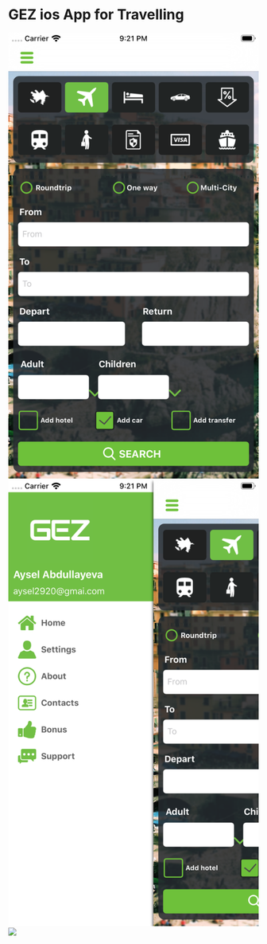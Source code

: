 # GEZ ios App for Travelling
![Screenshot](screenshot1.png)
![Screenshot](screenshot2.png)
<img src="https://github.com/screenshot1.png" width="48">
